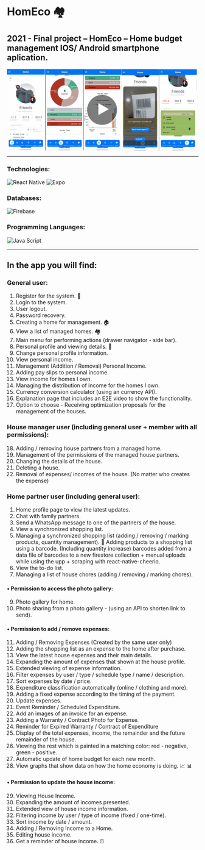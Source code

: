 # HomEco :houses:

## 2021 - Final project – HomEco – Home budget management IOS/ Android smartphone aplication.

<a href='https://youtu.be/LZInDR4q70w'>
  <img align="center"  alt="Watch the video" width="500px" src="./readmeAssets/HomEco.png" />
</a>

---

### Technologies:

<div>
    <img alt="React Native" src="https://img.shields.io/badge/React%20Native-61DBFB?style=for-the-badge&logo=react&logoColor=white" />
    <img alt="Expo" src="https://img.shields.io/badge/Expo-33363b?style=for-the-badge&logo=Expo&logoColor=white" />
</div>

### Databases:

<img alt="Firebase" src="https://img.shields.io/badge/Firebase-F6820D?style=for-the-badge&logo=Firebase&logoColor=white" />

### Programming Languages:

<div>
    <img alt="Java Script" src="https://img.shields.io/badge/Java%20Script-f7df1e?style=for-the-badge&logo=javascript&logoColor=white" />
</div>

---

## In the app you will find:

### General user:

1. Register for the system. :pencil:
2. Login to the system.
3. User logout.
4. Password recovery.
5. Creating a home for management. :house:
6. View a list of managed homes. :houses:
7. Main menu for performing actions (drawer navigator - side bar).
8. Personal profile and viewing details. :bust_in_silhouette:
9. Change personal profile information.
10. View personal income.
11. Management (Addition / Removal) Personal Income.
12. Adding pay slips to personal income.
13. View income for homes I own.
14. Managing the distribution of income for the homes I own.
15. Currency conversion calculator (using an currency API).
16. Explanation page that includes an E2E video to show the functionality.
17. Option to choose - Receiving optimization proposals for the management of the houses.

### House manager user (including general user + member with all permissions):

18. Adding / removing house partners from a managed home.
19. Management of the permissions of the managed house partners.
20. Changing the details of the house.
21. Deleting a house.
22. Removal of expenses/ incomes of the house. (No matter who creates the expense)

### Home partner user (including general user):

1. Home profile page to view the latest updates.
2. Chat with family partners.
3. Send a WhatsApp message to one of the partners of the house.
4. View a synchronized shopping list.
5. Managing a synchronized shopping list (adding / removing / marking products, quantity management). :shopping_cart:
   Adding products to a shopping list using a barcode. (Including quantity increase)
   barcodes added from a data file of barcodes to a new firestore collection + menual uploads while using the upp + scraping with react-native-cheerio.
6. View the to-do list.
7. Managing a list of house chores (adding / removing / marking chores).

#### • Permission to access the photo gallery:

9. Photo gallery for home.
10. Photo sharing from a photo gallery - (using an API to shorten link to send).

#### • Permission to add / remove expenses:

11. Adding / Removing Expenses (Created by the same user only)
12. Adding the shopping list as an expense to the home after purchase.
13. View the latest house expenses and their main details.
14. Expanding the amount of expenses that shown at the house profile.
15. Extended viewing of expense information.
16. Filter expenses by user / type / schedule type / name / description.
17. Sort expenses by date / price.
18. Expenditure classification automatically (online / clothing and more).
19. Adding a fixed expense according to the timing of the payment.
20. Update expenses.
21. Event Reminder / Scheduled Expenditure.
22. Add an images of an invoice for an expense.
23. Adding a Warranty / Contract Photo for Expense.
24. Reminder for Expired Warranty / Contract of Expenditure
25. Display of the total expenses, income, the remainder and the future remainder of the house.
26. Viewing the rest which is painted in a matching color: red - negative, green - positive.
27. Automatic update of home budget for each new month.
28. View graphs that show data on how the home economy is doing. :chart_with_upwards_trend: :bar_chart:

#### • Permission to update the house income:

29. Viewing House Income.
30. Expanding the amount of incomes presented.
31. Extended view of house income information.
32. Filtering income by user / type of income (fixed / one-time).
33. Sort income by date / amount.
34. Adding / Removing Income to a Home.
35. Editing house income.
36. Get a reminder of house income. :alarm_clock:
